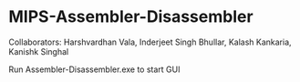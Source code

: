 # MIPS-Assembler-Disassembler

Collaborators: Harshvardhan Vala, Inderjeet Singh Bhullar, Kalash Kankaria, Kanishk Singhal

Run Assembler-Disassembler.exe to start GUI
